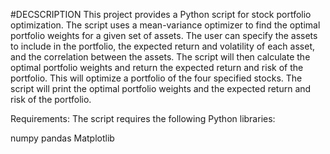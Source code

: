 #DECSCRIPTION
This project provides a Python script for stock portfolio optimization. The script uses a mean-variance optimizer to find the optimal portfolio weights for a given set of assets. The user can specify the assets to include in the portfolio, the expected return and volatility of each asset, and the correlation between the assets. The script will then calculate the optimal portfolio weights and return the expected return and risk of the portfolio.
This will optimize a portfolio of the four specified stocks. The script will print the optimal portfolio weights and the expected return and risk of the portfolio.

Requirements:
The script requires the following Python libraries:

numpy
pandas
Matplotlib
